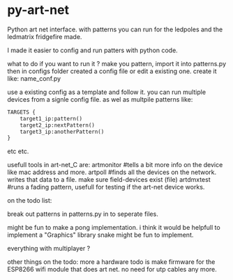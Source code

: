 py-art-net
==========

Python art net interface. with patterns you can run for the ledpoles and the ledmatrix fridgefire made.


I made it easier to config and run patters with python code.


what to do if you want to run it ?
make you pattern, import it into patterns.py
then in configs folder created a config file or edit a existing one.
create it like:
name_conf.py

use a existing config as a template and follow it.
you can run multiple devices from a signle config file.
as wel as multpile patterns like:


```python
TARGETS {
	target1_ip:pattern()
	target2_ip:nextPattern()
	target3_ip:anotherPattern()
}
```

etc etc.

usefull tools in art-net_C are:
artmonitor <ip>		#tells a bit more info on the device like mac address and more.
artpoll <broadcast> 	#finds all the devices on the network. writes that data to a file. make sure field-devices exist (file)
artdmxtest <ip>		#runs a fading pattern, usefull for testing if the art-net device works.

on the todo list:

break out patterns in patterns.py in to seperate files.

might be fun to make a pong implementation.
i think it would be helpfull to implement a "Graphics" library
snake might be fun to implement.

everything with multiplayer ?

other things on the todo:
more a hardware todo is make firmware for the ESP8266 wifi module
that does art net. no need for utp cables any more.
